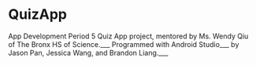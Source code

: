 # QuizApp
App Development Period 5 Quiz App project, mentored by Ms. Wendy Qiu of The Bronx HS of Science.___
Programmed with Android Studio___
by Jason Pan, Jessica Wang, and Brandon Liang.___
